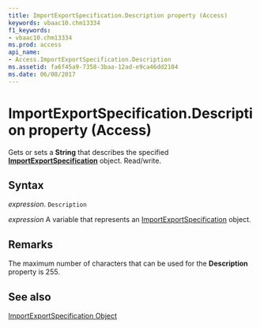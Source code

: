```yaml
---
title: ImportExportSpecification.Description property (Access)
keywords: vbaac10.chm13334
f1_keywords:
- vbaac10.chm13334
ms.prod: access
api_name:
- Access.ImportExportSpecification.Description
ms.assetid: fa6f45a9-7358-3baa-12ad-e9ca46dd2104
ms.date: 06/08/2017
---
```



# ImportExportSpecification.Description property (Access)

Gets or sets a  **String** that describes the specified **[ImportExportSpecification](Access.ImportExportSpecification.md)** object. Read/write.


## Syntax

 _expression_. `Description`

 _expression_ A variable that represents an [ImportExportSpecification](Access.ImportExportSpecification.md) object.


## Remarks

The maximum number of characters that can be used for the  **Description** property is 255.


## See also


[ImportExportSpecification Object](Access.ImportExportSpecification.md)

